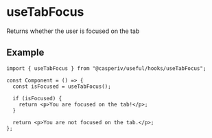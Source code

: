 # useTabFocus

Returns whether the user is focused on the tab

## Example

```tsx
import { useTabFocus } from "@casperiv/useful/hooks/useTabFocus";

const Component = () => {
  const isFocused = useTabFocus();

  if (isFocused) {
    return <p>You are focused on the tab!</p>;
  }

  return <p>You are not focused on the tab.</p>;
};
```
